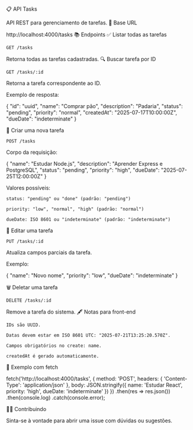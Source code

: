 📋 API Tasks

API REST para gerenciamento de tarefas.
🚀 Base URL

http://localhost:4000/tasks
📚 Endpoints
✅ Listar todas as tarefas

    GET /tasks

Retorna todas as tarefas cadastradas.
🔍 Buscar tarefa por ID

    GET /tasks/:id

Retorna a tarefa correspondente ao ID.

Exemplo de resposta:

{
  "id": "uuid",
  "name": "Comprar pão",
  "description": "Padaria",
  "status": "pending",
  "priority": "normal",
  "createdAt": "2025-07-17T10:00:00Z",
  "dueDate": "indeterminate"
}

📝 Criar uma nova tarefa

    POST /tasks

Corpo da requisição:

{
  "name": "Estudar Node.js",
  "description": "Aprender Express e PostgreSQL",
  "status": "pending",
  "priority": "high",
  "dueDate": "2025-07-25T12:00:00Z"
}

Valores possíveis:

    status: "pending" ou "done" (padrão: "pending")

    priority: "low", "normal", "high" (padrão: "normal")

    dueDate: ISO 8601 ou "indeterminate" (padrão: "indeterminate")

🔄 Editar uma tarefa

    PUT /tasks/:id

Atualiza campos parciais da tarefa.

Exemplo:

{
  "name": "Novo nome",
  "priority": "low",
  "dueDate": "indeterminate"
}

🗑️ Deletar uma tarefa

    DELETE /tasks/:id

Remove a tarefa do sistema.
🖋️ Notas para front-end

    IDs são UUID.

    Datas devem estar em ISO 8601 UTC: "2025-07-21T13:25:20.570Z".

    Campos obrigatórios no create: name.

    createdAt é gerado automaticamente.

🧪 Exemplo com fetch

fetch('http://localhost:4000/tasks', {
  method: 'POST',
  headers: { 'Content-Type': 'application/json' },
  body: JSON.stringify({
    name: 'Estudar React',
    priority: 'high',
    dueDate: 'indeterminate'
  })
})
  .then(res => res.json())
  .then(console.log)
  .catch(console.error);

👨‍💻 Contribuindo

Sinta-se à vontade para abrir uma issue com dúvidas ou sugestões.
